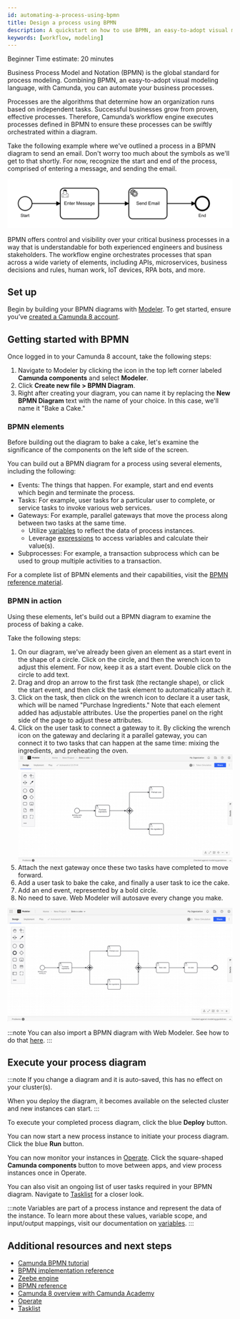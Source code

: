 ```yaml
---
id: automating-a-process-using-bpmn
title: Design a process using BPMN
description: A quickstart on how to use BPMN, an easy-to-adopt visual modeling language, together with Camunda to automate your business processes.
keywords: [workflow, modeling]
---
```


<span class="badge badge--beginner">Beginner</span>
<span class="badge badge--medium">Time estimate: 20 minutes</span>

Business Process Model and Notation (BPMN) is the global standard for process modeling. Combining BPMN, an easy-to-adopt visual modeling language, with Camunda, you can automate your business processes.

Processes are the algorithms that determine how an organization runs based on independent tasks. Successful businesses grow from proven, effective processes. Therefore, Camunda’s workflow engine executes processes defined in BPMN to ensure these processes can be swiftly orchestrated within a diagram.

Take the following example where we've outlined a process in a BPMN diagram to send an email. Don't worry too much about the symbols as we'll get to that shortly. For now, recognize the start and end of the process, comprised of entering a message, and sending the email.

![sending email bmmn diagram](./img/simple-bpmn-process.png)

BPMN offers control and visibility over your critical business processes in a way that is understandable for both experienced engineers and business stakeholders. The workflow engine orchestrates processes that span across a wide variety of elements, including APIs, microservices, business decisions and rules, human work, IoT devices, RPA bots, and more.

## Set up

Begin by building your BPMN diagrams with [Modeler](../components/modeler/about-modeler.md).
To get started, ensure you’ve [created a Camunda 8 account](/guides/create-account.md).

## Getting started with BPMN

Once logged in to your Camunda 8 account, take the following steps:

1. Navigate to Modeler by clicking the icon in the top left corner labeled **Camunda components** and select **Modeler**.
2. Click **Create new file > BPMN Diagram**.
3. Right after creating your diagram, you can name it by replacing the **New BPMN Diagram** text with the name of your choice. In this case, we'll name it "Bake a Cake."

### BPMN elements

Before building out the diagram to bake a cake, let's examine the significance of the components on the left side of the screen.

You can build out a BPMN diagram for a process using several elements, including the following:

- Events: The things that happen. For example, start and end events which begin and terminate the process.
- Tasks: For example, user tasks for a particular user to complete, or service tasks to invoke various web services.
- Gateways: For example, parallel gateways that move the process along between two tasks at the same time.
  - Utilize [variables](../components/concepts/variables.md) to reflect the data of process instances.
  - Leverage [expressions](../components/concepts/expressions.md) to access variables and calculate their value(s).
- Subprocesses: For example, a transaction subprocess which can be used to group multiple activities to a transaction.

For a complete list of BPMN elements and their capabilities, visit the [BPMN reference material](../components/modeler/bpmn/bpmn.md).

### BPMN in action

Using these elements, let's build out a BPMN diagram to examine the process of baking a cake.

Take the following steps:

1. On our diagram, we've already been given an element as a start event in the shape of a circle. Click on the circle, and then the wrench icon to adjust this element. For now, keep it as a start event. Double click on the circle to add text.
2. Drag and drop an arrow to the first task (the rectangle shape), or click the start event, and then click the task element to automatically attach it.
3. Click on the task, then click on the wrench icon to declare it a user task, which will be named "Purchase Ingredients." Note that each element added has adjustable attributes. Use the properties panel on the right side of the page to adjust these attributes.
4. Click on the user task to connect a gateway to it. By clicking the wrench icon on the gateway and declaring it a parallel gateway, you can connect it to two tasks that can happen at the same time: mixing the ingredients, and preheating the oven.
   ![baking a cake bpmn sample](./img/bake-cake-bpmn.png)
5. Attach the next gateway once these two tasks have completed to move forward.
6. Add a user task to bake the cake, and finally a user task to ice the cake.
7. Add an end event, represented by a bold circle.
8. No need to save. Web Modeler will autosave every change you make.

![completed bpmn diagram](./img/complete-baking-cake-bpmn.png)

:::note
You can also import a BPMN diagram with Web Modeler. See how to do that [here](../components/modeler/web-modeler/import-diagram.md).
:::

## Execute your process diagram

:::note
If you change a diagram and it is auto-saved, this has no effect on your cluster(s).

When you deploy the diagram, it becomes available on the selected cluster and new instances can start.
:::

To execute your completed process diagram, click the blue **Deploy** button.

You can now start a new process instance to initiate your process diagram. Click the blue **Run** button.

You can now monitor your instances in [Operate](/components/operate/operate-introduction.md). Click the square-shaped **Camunda components** button to move between apps, and view process instances once in Operate.

You can also visit an ongoing list of user tasks required in your BPMN diagram. Navigate to [Tasklist](/components/tasklist/introduction-to-tasklist.md) for a closer look.

:::note
Variables are part of a process instance and represent the data of the instance. To learn more about these values, variable scope, and input/output mappings, visit our documentation on [variables](../components/concepts/variables.md).
:::

## Additional resources and next steps

- [Camunda BPMN tutorial](https://camunda.com/bpmn/)
- [BPMN implementation reference](https://docs.camunda.org/manual/latest/reference/bpmn20/)
- [Zeebe engine](../components/zeebe/zeebe-overview.md)
- [BPMN reference](../components/modeler/bpmn/bpmn.md)
- [Camunda 8 overview with Camunda Academy](https://bit.ly/3TjNEm7)
- [Operate](/components/operate/operate-introduction.md)
- [Tasklist](/components/tasklist/introduction-to-tasklist.md)
